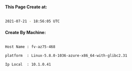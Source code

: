 
   
#### This Page Create at:

```bash

2021-07-21 - 18:56:05 UTC

```

#### Create By Machine:

```bash

Host Name : fv-az75-468

platform  : Linux-5.8.0-1036-azure-x86_64-with-glibc2.31

Ip Local  : 10.1.0.41

```

